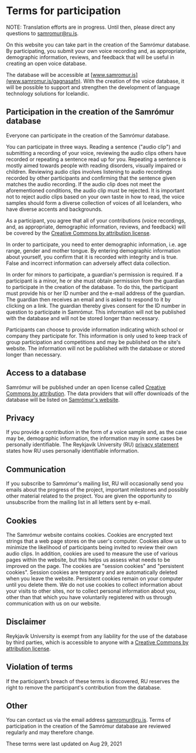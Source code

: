 # Terms for participation

NOTE: Translation efforts are in progress. Until then, please direct any questions to samromur@ru.is.

On this website you can take part in the creation of the Samrómur database. By participating, you submit your own voice recording and, as appropriate, demographic information, reviews, and feedback that will be useful in creating an open voice database.

The database will be accessible at [www.samromur.is](www.samromur.is/gagnasafn). With the creation of the voice database, it will be possible to support and strengthen the development of language technology solutions for Icelandic.

## Participation in the creation of the Samrómur database

Everyone can participate in the creation of the Samrómur database.

You can participate in three ways. Reading a sentence ("audio clip") and submitting a recording of your voice, reviewing the audio clips others have recorded or repeating a sentence read up for you. Repeating a sentence is mostly aimed towards people with reading disorders, visually impaired or children. Reviewing audio clips involves listening to audio recordings recorded by other participants and confirming that the sentence given matches the audio recording. If the audio clip does not meet the aforementioned conditions, the audio clip must be rejected. It is important not to reject audio clips based on your own taste in how to read, the voice samples should form a diverse collection of voices of all Icelanders, who have diverse accents and backgrounds.

As a participant, you agree that all of your contributions (voice recordings, and, as appropriate, demographic information, reviews, and feedback) will be covered by the [Creative Commons by attribution license](https://creativecommons.org/licenses/by/4.0/).

In order to participate, you need to enter demographic information, i.e. age range, gender and mother tongue. By entering demographic information about yourself, you confirm that it is recorded with integrity and is true. False and incorrect information can adversely affect data collection.

In order for minors to participate, a guardian's permission is required. If a participant is a minor, he or she must obtain permission from the guardian to participate in the creation of the database. To do this, the participant must provide his or her ID number and the e-mail address of the guardian. The guardian then receives an email and is asked to respond to it by clicking on a link. The guardian thereby gives consent for the ID number in question to participate in Samrómur. This information will not be published with the database and will not be stored longer than necessary.

Participants can choose to provide information indicating which school or company they participate for. This information is only used to keep track of group participation and competitions and may be published on the site's website. The information will not be published with the database or stored longer than necessary.

## Access to a database

Samrómur will be published under an open license called [Creative Commons by attribution](https://creativecommons.org/licenses/by/4.0/). The data providers that will offer downloads of the database will be listed on [Samrómur's website](https://samromur.is/gagnasafn).

## Privacy

If you provide a contribution in the form of a voice sample and, as the case may be, demographic information, the information may in some cases be personally identifiable. The Reykjavík University (RU) [privacy statement](https://samromur.is/personuverndaryfirlysing) states how RU uses personally identifiable information.

## Communication

If you subscribe to Samrómur's mailing list, RU will occasionally send you emails about the progress of the project, important milestones and possibly other material related to the project. You are given the opportunity to unsubscribe from the mailing list in all letters sent by e-mail.

## Cookies

The Samrómur website contains cookies. Cookies are encrypted text strings that a web page stores on the user's computer. Cookies allow us to minimize the likelihood of participants being invited to review their own audio clips. In addition, cookies are used to measure the use of various pages within the website, but this helps us assess what needs to be improved on the page. The cookies are "session cookies" and "persistent cookies". Session cookies are temporary and are automatically deleted when you leave the website. Persistent cookies remain on your computer until you delete them. We do not use cookies to collect information about your visits to other sites, nor to collect personal information about you, other than that which you have voluntarily registered with us through communication with us on our website.

## Disclaimer

Reykjavík University is exempt from any liability for the use of the database by third parties, which is accessible to anyone with a [Creative Commons by attribution license](https://creativecommons.org/licenses/by/4.0/).

## Violation of terms

If the participant’s breach of these terms is discovered, RU reserves the right to remove the participant's contribution from the database.

## Other

You can contact us via the email address samromur@ru.is. Terms of participation in the creation of the Samrómur database are reviewed regularly and may therefore change.

These terms were last updated on Aug 29, 2021
